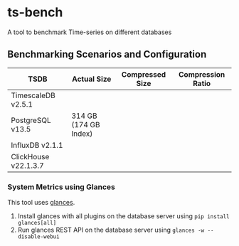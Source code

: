 # ts-bench

A tool to benchmark Time-series on different databases

## Benchmarking Scenarios and Configuration

| TSDB | Actual Size   | Compressed Size | Compression Ratio |
| ---- | ------------- | --------------- | ----------------- |
| TimescaleDB v2.5.1   | ||||
| PostgreSQL v13.5     | 314 GB (174 GB Index) | | ||
| InfluxDB v2.1.1      |||||
| ClickHouse v22.1.3.7 |||||

### System Metrics using Glances

This tool uses [glances](https://github.com/nicolargo/glances/).
1. Install glances with all plugins on the database server using `pip install glances[all]`
2. Run glances REST API on the database server using `glances -w --disable-webui`

